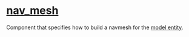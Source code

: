 # [nav_mesh](nav_mesh.hpp)

Component that specifies how to build a navmesh for the [model entity](../../instance/).